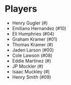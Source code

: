 # Players

- Henry Gugler (#)
- Emiliano Hernandez (#10)
- Eli Humphries (#04)
- Graham Kramer (#01)
- Thomas Kramer (#)
- Jaden Larson (#00)
- Cole Lawson (#08)
- Eddie Martinez (#)
- JP Mockler (#)
- Isaac Muckley (#)
- Henry Smith (#09)